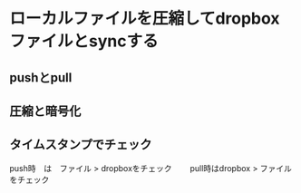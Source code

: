 # ローカルファイルを圧縮してdropbox ファイルとsyncする

## pushとpull

## 圧縮と暗号化

## タイムスタンプでチェック
   push時　は　ファイル > dropboxをチェック
　　pull時はdropbox > ファイルをチェック
